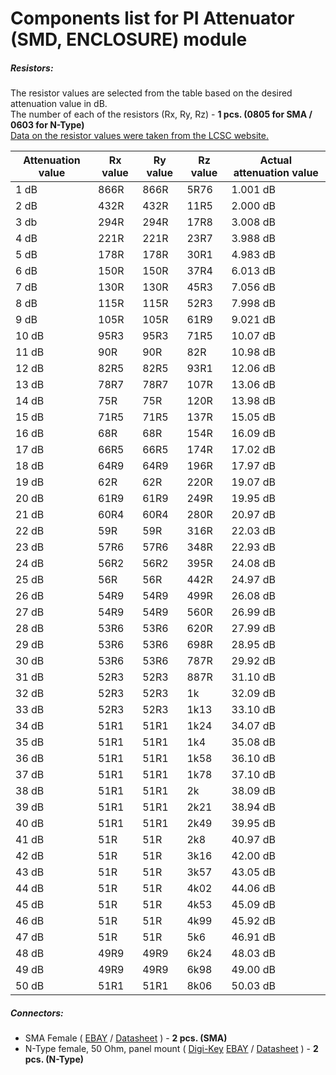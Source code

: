 # Components list for PI Attenuator (SMD, ENCLOSURE) module

##### Resistors:
The resistor values are selected from the table based on the desired attenuation value in dB.  
The number of each of the resistors (Rx, Ry, Rz) - **1 pcs. (0805 for SMA / 0603 for N-Type)**  
[Data on the resistor values were taken from the LCSC website.](https://lcsc.com/products/Chip-Resistor-Surface-Mount_439.html)

| Attenuation value | Rx value | Ry value | Rz value | Actual attenuation value |
| ----------------- | -------- | -------- | -------- | ------------------------ |
| 1 dB              | 866R     | 866R     | 5R76     | 1.001 dB                 |
| 2 dB              | 432R     | 432R     | 11R5     | 2.000 dB                 |
| 3 db              | 294R     | 294R     | 17R8     | 3.008 dB                 |
| 4 dB              | 221R     | 221R     | 23R7     | 3.988 dB                 |
| 5 dB              | 178R     | 178R     | 30R1     | 4.983 dB                 |
| 6 dB              | 150R     | 150R     | 37R4     | 6.013 dB                 |
| 7 dB              | 130R     | 130R     | 45R3     | 7.056 dB                 |
| 8 dB              | 115R     | 115R     | 52R3     | 7.998 dB                 |
| 9 dB              | 105R     | 105R     | 61R9     | 9.021 dB                 |
| 10 dB             | 95R3     | 95R3     | 71R5     | 10.07 dB                 |
| 11 dB             | 90R      | 90R      | 82R      | 10.98 dB                 |
| 12 dB             | 82R5     | 82R5     | 93R1     | 12.06 dB                 |
| 13 dB             | 78R7     | 78R7     | 107R     | 13.06 dB                 |
| 14 dB             | 75R      | 75R      | 120R     | 13.98 dB                 |
| 15 dB             | 71R5     | 71R5     | 137R     | 15.05 dB                 |
| 16 dB             | 68R      | 68R      | 154R     | 16.09 dB                 |
| 17 dB             | 66R5     | 66R5     | 174R     | 17.02 dB                 |
| 18 dB             | 64R9     | 64R9     | 196R     | 17.97 dB                 |
| 19 dB             | 62R      | 62R      | 220R     | 19.07 dB                 |
| 20 dB             | 61R9     | 61R9     | 249R     | 19.95 dB                 |
| 21 dB             | 60R4     | 60R4     | 280R     | 20.97 dB                 |
| 22 dB             | 59R      | 59R      | 316R     | 22.03 dB                 |
| 23 dB             | 57R6     | 57R6     | 348R     | 22.93 dB                 |
| 24 dB             | 56R2     | 56R2     | 395R     | 24.08 dB                 |
| 25 dB             | 56R      | 56R      | 442R     | 24.97 dB                 |
| 26 dB             | 54R9     | 54R9     | 499R     | 26.08 dB                 |
| 27 dB             | 54R9     | 54R9     | 560R     | 26.99 dB                 |
| 28 dB             | 53R6     | 53R6     | 620R     | 27.99 dB                 |
| 29 dB             | 53R6     | 53R6     | 698R     | 28.95 dB                 |
| 30 dB             | 53R6     | 53R6     | 787R     | 29.92 dB                 |
| 31 dB             | 52R3     | 52R3     | 887R     | 31.10 dB                 |
| 32 dB             | 52R3     | 52R3     | 1k       | 32.09 dB                 |
| 33 dB             | 52R3     | 52R3     | 1k13     | 33.10 dB                 |
| 34 dB             | 51R1     | 51R1     | 1k24     | 34.07 dB                 |
| 35 dB             | 51R1     | 51R1     | 1k4      | 35.08 dB                 |
| 36 dB             | 51R1     | 51R1     | 1k58     | 36.10 dB                 |
| 37 dB             | 51R1     | 51R1     | 1k78     | 37.10 dB                 |
| 38 dB             | 51R1     | 51R1     | 2k       | 38.09 dB                 |
| 39 dB             | 51R1     | 51R1     | 2k21     | 38.94 dB                 |
| 40 dB             | 51R1     | 51R1     | 2k49     | 39.95 dB                 |
| 41 dB             | 51R      | 51R      | 2k8      | 40.97 dB                 |
| 42 dB             | 51R      | 51R      | 3k16     | 42.00 dB                 |
| 43 dB             | 51R      | 51R      | 3k57     | 43.05 dB                 |
| 44 dB             | 51R      | 51R      | 4k02     | 44.06 dB                 |
| 45 dB             | 51R      | 51R      | 4k53     | 45.09 dB                 |
| 46 dB             | 51R      | 51R      | 4k99     | 45.92 dB                 |
| 47 dB             | 51R      | 51R      | 5k6      | 46.91 dB                 |
| 48 dB             | 49R9     | 49R9     | 6k24     | 48.03 dB                 |
| 49 dB             | 49R9     | 49R9     | 6k98     | 49.00 dB                 |
| 50 dB             | 51R1     | 51R1     | 8k06     | 50.03 dB                 |

##### Connectors:
- SMA Female (
[EBAY](https://www.ebay.com/sch/i.html?_from=R40&_trksid=p2050601.m570.l1312.R1.TR9.TRC1.A0.H0.Xsma+female+.TRS2&_nkw=sma+female+edge&_sacat=0) /
[Datasheet](./Datasheets/Connectors/SMA-Female-Datasheet.pdf) ) - **2 pcs. (SMA)**
- N-Type female, 50 Ohm, panel mount ( 
[Digi-Key](https://www.digikey.bg/products/en?keywords=n%20type%20female)
[EBAY](https://www.ebay.com/sch/i.html?_from=R40&_trksid=p2380057.m570.l1313.TR10.TRC0.A0.H0.Xn+type+female.TRS0&_nkw=n+type+female&_sacat=0) /
[Datasheet](./Datasheets/Connectors/N-Type-Connector-Datasheet.pdf) ) - **2 pcs. (N-Type)**